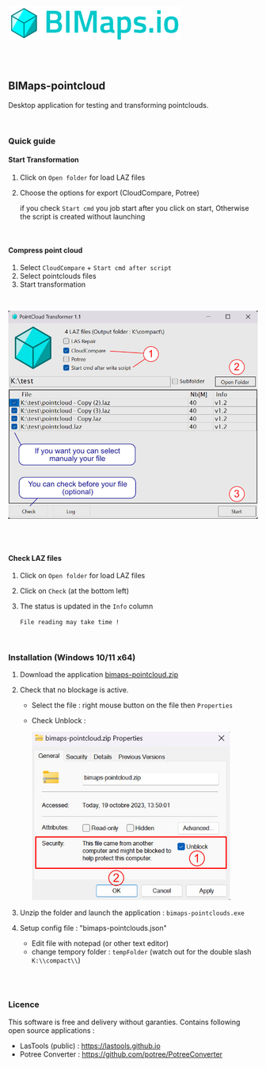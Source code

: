 
![bimaps-logo.png](../images/bimaps-logo.png)

<br>
<br>


## BIMaps-pointcloud

Desktop application for testing and transforming pointclouds.

<br>

### Quick guide


#### Start Transformation

1. Click on `Open folder` for load LAZ files
2. Choose the options for export (CloudCompare, Potree)

    if you check `Start cmd` you job start after you click on start, Otherwise the script is created without launching

<br>


#### Compress point cloud

1. Select `CloudCompare` + `Start cmd after script`
2. Select pointclouds files
3. Start transformation


<br>

![run-cc.jpg](../images/run-cc.jpg)


<br>
<br>

#### Check LAZ files

1. Click on `Open folder` for load LAZ files
2. Click on `Check` (at the bottom left)
3. The status is updated in the `Info` column

    `File reading may take time !`

<br>


### Installation (Windows 10/11 x64)

1) Download the application [bimaps-pointcloud.zip](https://raw.githubusercontent.com/bimaps/bimaps/main/bimaps-pointcloud/bimaps-pointcloud.zip)

2) Check that no blockage is active.
    - Select the file : right mouse button on the file then `Properties`
    - Check Unblock :

        ![setup-app-secu.jpg](../images/setup-app-secu.jpg)

3) Unzip the folder and launch the application : `bimaps-pointclouds.exe`


4) Setup config file : "bimaps-pointclouds.json"
    - Edit file with notepad (or other text editor)
    - change tempory folder : `tempFolder` (watch out for the double slash `K:\\compact\\`)

<br>
<br>


### Licence

This software is free and delivery without garanties.
Contains following open source applications :
- LasTools (public) : https://lastools.github.io
- Potree Converter : https://github.com/potree/PotreeConverter
